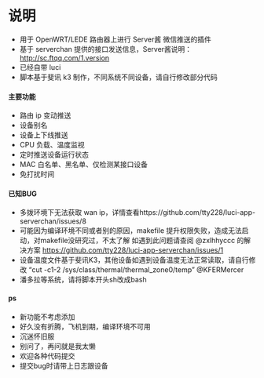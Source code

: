 # 说明
- 用于 OpenWRT/LEDE 路由器上进行 Server酱 微信推送的插件
- 基于 serverchan 提供的接口发送信息，Server酱说明：http://sc.ftqq.com/1.version
- 已经自带 luci
- 脚本基于斐讯 k3 制作，不同系统不同设备，请自行修改部分代码

#### 主要功能
- 路由 ip 变动推送
- 设备别名
- 设备上下线推送
- CPU 负载、温度监视
- 定时推送设备运行状态
- MAC 白名单、黑名单、仅检测某接口设备
- 免打扰时间

#### 已知BUG

- 多拨环境下无法获取 wan ip，详情查看https://github.com/tty228/luci-app-serverchan/issues/8
- 可能因为编译环境不同或者别的原因，makefile 提升权限失败，造成无法启动，对makefile没研究过，不太了解
如遇到此问题请查阅 @zxlhhyccc 的解决方案
https://github.com/tty228/luci-app-serverchan/issues/1
- 设备温度文件基于斐讯K3，其他设备如遇到设备温度无法正常读取，请自行修改
“cut -c1-2 /sys/class/thermal/thermal_zone0/temp” @KFERMercer 
- 潘多拉等系统，请将脚本开头sh改成bash

#### ps

- 新功能不考虑添加
- 好久没有折腾，飞机到期，编译环境不可用
- 沉迷怀旧服
- 别问了，再问就是我太懒
- 欢迎各种代码提交
- 提交bug时请带上日志跟设备
